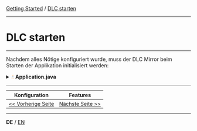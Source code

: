 [Getting Started](../index_de.md) / [DLC starten](run_application_de.md)

---

# DLC starten

---

Nachdem alles Nötige konfiguriert wurde, muss der DLC Mirror beim Starten der Applikation
initialisiert werden:

<details>
<summary><img style="height: 12px" src="../../icons/java.svg" alt="java"> <b>Application.java</b></summary>

```java
@SpringBootApplication
public class SampleApplication {

    static {
        Domain.initialize(new ReflectiveDomainModelFactory("sampleapp"));
    }

    public static void main(String[] args) {
        new SpringApplicationBuilder(ShopApplication.class).run(args);
    }
}
```
</details>

---

|             **Konfiguration**             |            **Features**            |
|:-----------------------------------------:|:----------------------------------:|
| [<< Vorherige Seite](configuration_de.md) | [Nächste Seite >>](features_de.md) |

---

**DE** / [EN](../../english/guides/run_application_en.md)
